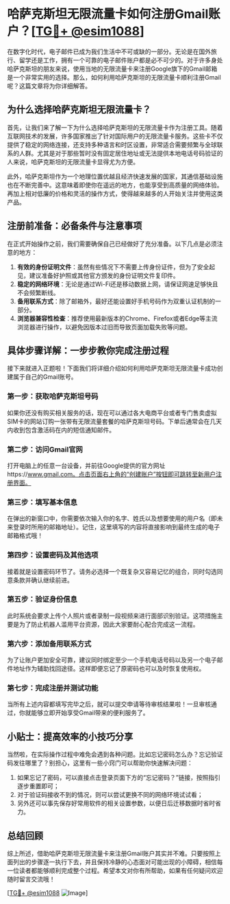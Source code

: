 # 哈萨克斯坦无限流量卡如何注册Gmail账户？[[TG💪+ @esim1088](https://t.me/s/esim1088)]

在数字化时代，电子邮件已成为我们生活中不可或缺的一部分。无论是在国外旅行、留学还是工作，拥有一个可靠的电子邮件账户都是必不可少的。对于许多身处哈萨克斯坦的朋友来说，使用当地的无限流量卡来注册Google旗下的Gmail邮箱是一个非常实用的选择。那么，如何利用哈萨克斯坦的无限流量卡顺利注册Gmail呢？这篇文章将为你详细解答。

## 为什么选择哈萨克斯坦无限流量卡？

首先，让我们来了解一下为什么选择哈萨克斯坦的无限流量卡作为注册工具。随着互联网技术的发展，许多国家推出了针对国际用户的无限流量卡服务。这些卡不仅提供了稳定的网络连接，还支持多种语言和时区设置，非常适合需要频繁与全球联系的人群。尤其是对于那些暂时没有固定居住地址或无法提供本地电话号码验证的人来说，哈萨克斯坦的无限流量卡显得尤为方便。

此外，哈萨克斯坦作为一个地理位置优越且经济快速发展的国家，其通信基础设施也在不断完善中。这意味着即使你在遥远的地方，也能享受到高质量的网络体验。再加上相对低廉的价格和灵活的操作方式，使得越来越多的人开始关注并使用这类产品。

## 注册前准备：必备条件与注意事项

在正式开始操作之前，我们需要确保自己已经做好了充分准备。以下几点是必须注意的地方：

1. **有效的身份证明文件**：虽然有些情况下不需要上传身份证件，但为了安全起见，建议准备好护照或其他官方颁发的身份证明文件复印件。
2. **稳定的网络环境**：无论是通过Wi-Fi还是移动数据上网，请保证网速足够快且不会频繁断线。
3. **备用联系方式**：除了邮箱外，最好还能设置好手机号码作为双重认证机制的一部分。
4. **浏览器兼容性检查**：推荐使用最新版本的Chrome、Firefox或者Edge等主流浏览器进行操作，以避免因版本过旧而导致页面加载失败等问题。

## 具体步骤详解：一步步教你完成注册过程

接下来就进入正题啦！下面我们将详细介绍如何利用哈萨克斯坦无限流量卡成功创建属于自己的Gmail账号。

### 第一步：获取哈萨克斯坦号码

如果你还没有购买相关服务的话，现在可以通过各大电商平台或者专门售卖虚拟SIM卡的网站订购一张带有无限流量套餐的哈萨克斯坦号码。下单后通常会在几天内收到包含激活码在内的短信通知邮件。

### 第二步：访问Gmail官网

打开电脑上的任意一台设备，并前往Google提供的官方网址https://www.gmail.com。点击页面右上角的“创建账户”按钮即可跳转至新用户注册界面。

### 第三步：填写基本信息

在弹出的新窗口中，你需要依次输入你的名字、姓氏以及想要使用的用户名（即未来登录时所用的邮箱地址）。记住，这里填写的内容将直接影响到最终生成的电子邮箱格式哦！

### 第四步：设置密码及其他选项

接着就是设置密码环节了。请务必选择一个既复杂又容易记忆的组合，同时勾选同意条款并确认继续前进。

### 第五步：验证身份信息

此时系统会要求上传个人照片或者录制一段视频来进行面部识别验证。这项措施主要是为了防止机器人滥用平台资源，因此大家要耐心配合完成这一流程。

### 第六步：添加备用联系方式

为了让账户更加安全可靠，建议同时绑定至少一个手机电话号码以及另一个电子邮件地址作为辅助找回途径。这样即便忘记了原密码也可以及时恢复使用权。

### 第七步：完成注册并测试功能

当所有上述内容都填写完毕之后，就可以提交申请等待审核结果啦！一旦审核通过，你就能够立即开始享受Gmail带来的便利服务了。

## 小贴士：提高效率的小技巧分享

当然啦，在实际操作过程中难免会遇到各种问题。比如忘记密码怎么办？忘记验证码发往哪里了？别担心，这里有一些小窍门可以帮助你快速解决问题：

1. 如果忘记了密码，可以直接点击登录页面下方的“忘记密码？”链接，按照指引逐步重置即可；
2. 对于验证码接收不到的情况，则可以尝试更换不同的网络环境试试看；
3. 另外还可以事先保存好常用软件的相关设置参数，以便日后迁移数据时省时省力。

## 总结回顾

综上所述，借助哈萨克斯坦无限流量卡来注册Gmail账户其实并不难。只要按照上面列出的步骤逐一执行下去，并且保持冷静的心态面对可能出现的小障碍，相信每一位读者都能够顺利完成整个过程。希望本文对你有所帮助，如果有任何疑问欢迎随时留言交流哦！

[[TG💪+ @esim1088](https://t.me/s/esim1088) ![Image](https://i.postimg.cc/4NQfJmqS/Snipaste-2025-05-13-00-14-12.png)]